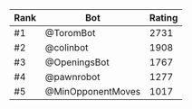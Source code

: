 Rank|Bot|Rating
---|---|---
#1|@ToromBot|2731
#2|@colinbot|1908
#3|@OpeningsBot|1767
#4|@pawnrobot|1277
#5|@MinOpponentMoves|1017
